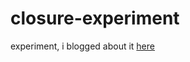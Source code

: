 # closure-experiment
experiment, i blogged about it [here](http://claytonsalem.com/exploring-closures/)

